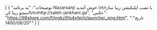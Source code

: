 [
  {
    "توضیحات": "به برنامه Nazarsanji خوش آمدید.\n\nبا نصب اپلیکیشن زیبا ساز اسمتو زیبا کن\n\nhttp://saleh-jankhani.ga",
    "عکس": "https://98share.com/f/mgkz91s4xfej/iclauncher_png.html",
    "تاریخ": "1400/08/20"
  }
]
